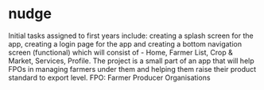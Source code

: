 # nudge
Initial tasks assigned to first years include: creating a splash screen for the app, creating a login page for the app and creating a bottom navigation screen (functional) which will consist of - Home, Farmer List, Crop & Market, Services, Profile.
The project is a small part of an app that will help FPOs in managing farmers under them and helping them raise their product standard to export level.
FPO: Farmer Producer Organisations
